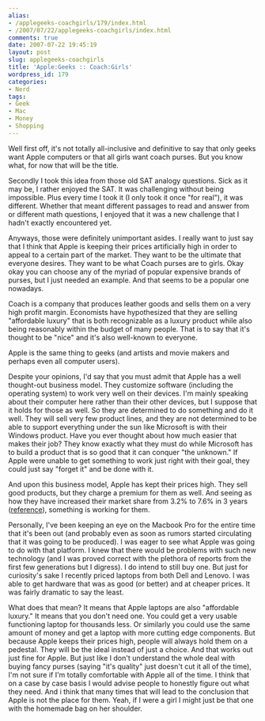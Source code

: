 ```yaml
---
alias:
- /applegeeks-coachgirls/179/index.html
- /2007/07/22/applegeeks-coachgirls/index.html
comments: true
date: 2007-07-22 19:45:19
layout: post
slug: applegeeks-coachgirls
title: 'Apple:Geeks :: Coach:Girls'
wordpress_id: 179
categories:
- Nerd
tags:
- Geek
- Mac
- Money
- Shopping
---
```


Well first off, it's not totally all-inclusive and definitive to say that only geeks want Apple computers or that all girls want coach purses.  But you know what, for now that will be the title.

Secondly I took this idea from those old SAT analogy questions.  Sick as it may be, I rather enjoyed the SAT.  It was challenging without being impossible.  Plus every time I took it (I only took it once "for real"), it was different.  Whether that meant different passages to read and answer from or different math questions, I enjoyed that it was a new challenge that I hadn't exactly encountered yet.

Anyways, those were definitely unimportant asides.  I really want to just say that I think that Apple is keeping their prices artificially high in order to appeal to a certain part of the market.  They want to be the ultimate that everyone desires.  They want to be what Coach purses are to girls.  Okay okay you can choose any of the myriad of popular expensive brands of purses, but I just needed an example.  And that seems to be a popular one nowadays.  

Coach is a company that produces leather goods and sells them on a very high profit margin.  Economists have hypothesized that they are selling "affordable luxury" that is both recognizable as a luxury product while also being reasonably within the budget of many people.  That is to say that it's thought to be "nice" and it's also well-known to everyone.

Apple is the same thing to geeks (and artists and movie makers and perhaps even all computer users).

Despite your opinions, I'd say that you must admit that Apple has a well thought-out business model.  They customize software (including the operating system) to work very well on their devices.  I'm mainly speaking about their computer here rather than their other devices, but I suppose that it holds for those as well.  So they are determined to do something and do it well.  They will sell very few product lines, and they are not determined to be able to support everything under the sun like Microsoft is with their Windows product.  Have you ever thought about how much easier that makes their job?  They know exactly what they must do while Microsoft has to build a product that is so good that it can conquer "the unknown."  If Apple were unable to get something to work just right with their goal, they could just say "forget it" and be done with it.

And upon this business model, Apple has kept their prices high.  They sell good products, but they charge a premium for them as well.  And seeing as how they have increased their market share from 3.2% to 7.6% in 3 years ([reference](http://www.macdailynews.com/index.php/weblog/comments/apple_mac_grabs_76_home_computer_market_share_iphone_to_sell_100m_per_year/)), something is working for them.

Personally, I've been keeping an eye on the Macbook Pro for the entire time that it's been out (and probably even as soon as rumors started circulating that it was going to be produced).  I was eager to see what Apple was going to do with that platform.  I knew that there would be problems with such new technology (and I was proved correct with the plethora of reports from the first few generations but I digress).  I do intend to still buy one.  But just for curiosity's sake I recently priced laptops from both Dell and Lenovo.  I was able to get hardware that was as good (or better) and at cheaper prices.  It was fairly dramatic to say the least.

What does that mean?  It means that Apple laptops are also "affordable luxury."  It means that you don't need one.  You could get a very usable functioning laptop for thousands less.  Or similarly you could use the same amount of money and get a laptop with more cutting edge components.  But because Apple keeps their prices high, people will always hold them on a pedestal.  They will be the ideal instead of just a choice.  And that works out just fine for Apple.  But just like I don't understand the whole deal with buying fancy purses (saying "it's quality" just doesn't cut it all of the time), I'm not sure if I'm totally comfortable with Apple all of the time.  I think that on a case by case basis I would advise people to honestly figure out what they need.  And i think that many times that will lead to the conclusion that Apple is not the place for them.  Yeah, if I were a girl I might just be that one with the homemade bag on her shoulder.
